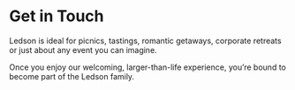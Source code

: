 # Get in Touch
Ledson is ideal for picnics, tastings, romantic getaways, corporate retreats or just about any event you can imagine.

Once you enjoy our welcoming, larger-than-life experience, you’re bound to become part of the Ledson family.
